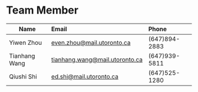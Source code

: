 # Team Member
|Name|Email|Phone|
|-------------|:-----------------------------|:------------|
|   Yiwen Zhou|    even.zhou@mail.utoronto.ca|(647)894-2883|
|Tianhang Wang|tianhang.wang@mail.utoronto.ca|(647)939-5811|
|   Qiushi Shi|       ed.shi@mail.utoronto.ca|(647)525-1280|
